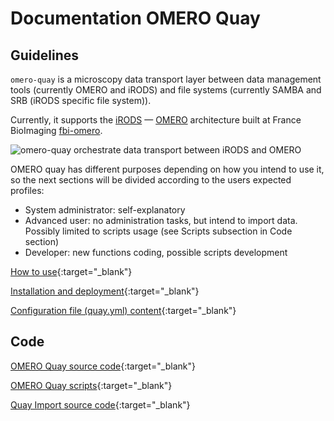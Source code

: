 # Documentation OMERO Quay

## Guidelines

`omero-quay` is a microscopy data transport layer between data management tools (currently OMERO and iRODS) and file systems (currently SAMBA and SRB (iRODS specific file system)).

Currently, it supports the [iRODS](https://irods.org) — [OMERO](https://openmicroscopy.org/omero) architecture built at France BioImaging [fbi-omero](https://gitlab.in2p3.fr/fbi-data/fbi-omero).

![omero-quay orchestrate data transport between iRODS and OMERO](images/services-architecture.svg)

OMERO quay has different purposes depending on how you intend to use it, so the next sections will be divided according to the users expected profiles:

- System administrator: self-explanatory
- Advanced user: no administration tasks, but intend to import data. Possibly limited to scripts usage (see Scripts subsection in Code section)
- Developer: new functions coding, possible scripts development

[How to use](how_to_use.md){:target="_blank"}

[Installation and deployment](installation_and_deployment.md){:target="_blank"}

[Configuration file (quay.yml) content](configuration_file_content.md){:target="_blank"}

## Code

[OMERO Quay source code](omero_quay_source_code.md){:target="_blank"}

[OMERO Quay scripts](omero_quay_scripts.md){:target="_blank"}

[Quay Import source code](quay_import_source_code.md){:target="_blank"}


